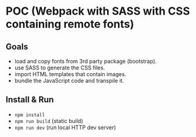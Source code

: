 # POC (Webpack with SASS with CSS containing remote fonts)

## Goals

* load and copy fonts from 3rd party package (bootstrap).
* use SASS to generate the CSS files.
* import HTML templates that contain images.
* bundle the JavaScript code and transpile it.

## Install & Run

* `npm install`
* `npm run build` (static build)
* `npm run dev` (run local HTTP dev server)